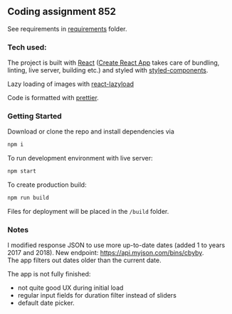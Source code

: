 ## Coding assignment 852

See requirements in [requirements](/requirements) folder.

### Tech used:

The project is built with [React](https://github.com/facebook/react) ([Create React App](https://github.com/facebook/create-react-app) takes care of bundling, linting, live server, building etc.) and styled with [styled-components](https://github.com/styled-components/styled-components).

Lazy loading of images with [react-lazyload](https://github.com/jasonslyvia/react-lazyload)

Code is formatted with [prettier](https://github.com/prettier/prettier).

### Getting Started

Download or clone the repo and install dependencies via
```bash
npm i
```
To run development environment with live server:
```bash
npm start
```
To create production build:
```bash
npm run build
```
Files for deployment will be placed in the `/build` folder.

### Notes

I modified response JSON to use more up-to-date dates (added 1 to years 2017 and 2018). New endpoint: https://api.myjson.com/bins/cbyby.  
The app filters out dates older than the current date.

The app is not fully finished:
* not quite good UX during initial load
* regular input fields for duration filter instead of sliders
* default date picker.
